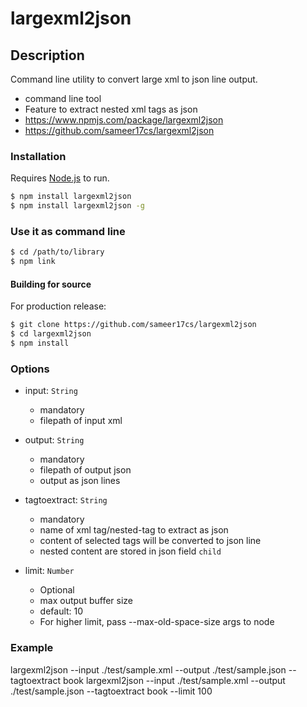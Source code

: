 # largexml2json

## Description
Command line utility to convert large xml to json line output.
  - command line tool
  - Feature to extract nested xml tags as json
  - https://www.npmjs.com/package/largexml2json
  - https://github.com/sameer17cs/largexml2json


### Installation

Requires [Node.js](https://nodejs.org/) to run.

```sh
$ npm install largexml2json
$ npm install largexml2json -g
```

### Use it as command line
```sh
$ cd /path/to/library
$ npm link
```

#### Building for source
For production release:
```sh
$ git clone https://github.com/sameer17cs/largexml2json
$ cd largexml2json
$ npm install
```

### Options

  - input: ```String```
      - mandatory
      - filepath of input xml

  - output: ```String```
      - mandatory
      - filepath of output json
      - output as json lines

  - tagtoextract: ```String```
      - mandatory
      - name of xml tag/nested-tag to extract as json
      - content of selected tags will be converted to json line
      - nested content are stored in json field ```child```
    
  - limit: ```Number```
      - Optional
      - max output buffer size
      - default: 10
      - For higher limit, pass  --max-old-space-size args to node

### Example

largexml2json --input ./test/sample.xml --output ./test/sample.json --tagtoextract book
largexml2json --input ./test/sample.xml --output ./test/sample.json --tagtoextract book --limit 100
